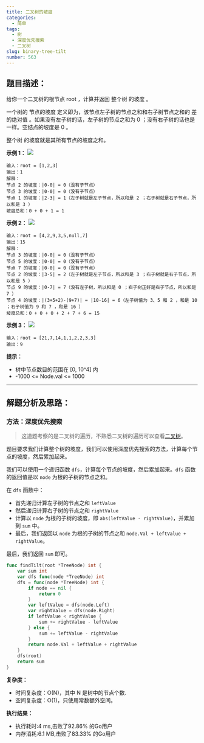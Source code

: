 ```yaml
---
title: 二叉树的坡度
categories:
  - 简单
tags:
  - 树
  - 深度优先搜索
  - 二叉树
slug: binary-tree-tilt
number: 563
---
```


## 题目描述：

给你一个二叉树的根节点 root ，计算并返回 整个树 的坡度 。

一个树的 节点的坡度 定义即为，该节点左子树的节点之和和右子树节点之和的 差的绝对值 。如果没有左子树的话，左子树的节点之和为 0 ；没有右子树的话也是一样。空结点的坡度是 0 。

整个树 的坡度就是其所有节点的坡度之和。


**示例 1：**
![](/img/leetcode/563二叉树的坡度/tilt1.jpg)
```
输入：root = [1,2,3]
输出：1
解释：
节点 2 的坡度：|0-0| = 0（没有子节点）
节点 3 的坡度：|0-0| = 0（没有子节点）
节点 1 的坡度：|2-3| = 1（左子树就是左子节点，所以和是 2 ；右子树就是右子节点，所以和是 3 ）
坡度总和：0 + 0 + 1 = 1
```

**示例 2：**
![](/img/leetcode/563二叉树的坡度/tilt2.jpg)
```
输入：root = [4,2,9,3,5,null,7]
输出：15
解释：
节点 3 的坡度：|0-0| = 0（没有子节点）
节点 5 的坡度：|0-0| = 0（没有子节点）
节点 7 的坡度：|0-0| = 0（没有子节点）
节点 2 的坡度：|3-5| = 2（左子树就是左子节点，所以和是 3 ；右子树就是右子节点，所以和是 5 ）
节点 9 的坡度：|0-7| = 7（没有左子树，所以和是 0 ；右子树正好是右子节点，所以和是 7 ）
节点 4 的坡度：|(3+5+2)-(9+7)| = |10-16| = 6（左子树值为 3、5 和 2 ，和是 10 ；右子树值为 9 和 7 ，和是 16 ）
坡度总和：0 + 0 + 0 + 2 + 7 + 6 = 15
```

**示例 3：**
![](/img/leetcode/563二叉树的坡度/tilt3.jpg)
```
输入：root = [21,7,14,1,1,2,2,3,3]
输出：9
```

**提示：**
- 树中节点数目的范围在 [0, 10^4] 内
- -1000 <= Node.val <= 1000

---
## 解题分析及思路：

### 方法：深度优先搜索

> 这道题考察的是二叉树的遍历，不熟悉二叉树的遍历可以查看[二叉树](/bTree)。

题目要求我们计算整个树的坡度，我们可以使用深度优先搜索的方法，计算每个节点的坡度，然后累加起来。

我们可以使用一个递归函数 `dfs`，计算每个节点的坡度，然后累加起来。`dfs` 函数的返回值是以 `node` 为根的子树的节点之和。

在 `dfs` 函数中：
- 首先递归计算左子树的节点之和 `leftValue`
- 然后递归计算右子树的节点之和 `rightValue`
- 计算以 `node` 为根的子树的坡度，即 `abs(leftValue - rightValue)`，并累加到 `sum` 中。
- 最后，我们返回以 `node` 为根的子树的节点之和 `node.Val + leftValue + rightValue`。

最后，我们返回 `sum` 即可。

```go
func findTilt(root *TreeNode) int {
	var sum int
	var dfs func(node *TreeNode) int
	dfs = func(node *TreeNode) int {
		if node == nil {
			return 0
		}
		var leftValue = dfs(node.Left)
		var rightValue = dfs(node.Right)
		if leftValue < rightValue {
			sum += rightValue - leftValue
		} else {
			sum += leftValue - rightValue
		}
		return node.Val + leftValue + rightValue
	}
	dfs(root)
	return sum
}
```

**复杂度：**

- 时间复杂度：O(N)，其中 N 是树中的节点个数.
- 空间复杂度：O(1)，只使用常数额外空间。

**执行结果：**

- 执行耗时:4 ms,击败了92.86% 的Go用户
- 内存消耗:6.1 MB,击败了83.33% 的Go用户
